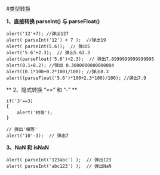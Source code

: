 #类型转换

**1、直接转换 parseInt() 与 parseFloat()**

```
alert('12'+7); //弹出127
alert( parseInt('12') + 7 );  //弹出19 
alert( parseInt(5.6));  // 弹出5
alert('5.6'+2.3);  // 弹出5.62.3
alert(parseFloat('5.6')+2.3);  // 弹出7.8999999999999995
alert(0.1+0.2); //弹出 0.3000000000000004
alert((0.1*100+0.2*100)/100); //弹出0.3
alert((parseFloat('5.6')*100+2.3*100)/100); //弹出7.9
```

**
2、隐式转换 “==” 和 “-”
**
```
if('3'==3)
{
    alert('相等');
}

// 弹出'相等'
alert('10'-3);  // 弹出7
```


**3、NaN 和 isNaN**

```
alert( parseInt('123abc') );  // 弹出123
alert( parseInt('abc123') );  // 弹出NaN
```